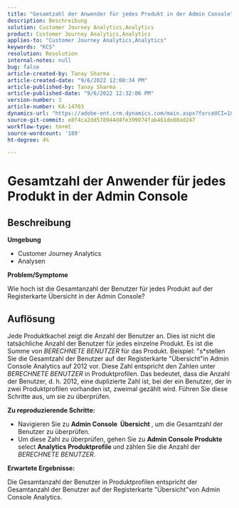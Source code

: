 ```yaml
---
title: "Gesamtzahl der Anwender für jedes Produkt in der Admin Console"
description: Beschreibung
solution: Customer Journey Analytics,Analytics
product: Customer Journey Analytics,Analytics
applies-to: "Customer Journey Analytics,Analytics"
keywords: "KCS"
resolution: Resolution
internal-notes: null
bug: false
article-created-by: Tanay Sharma .
article-created-date: "9/6/2022 12:00:34 PM"
article-published-by: Tanay Sharma .
article-published-date: "9/6/2022 12:32:06 PM"
version-number: 3
article-number: KA-14703
dynamics-url: "https://adobe-ent.crm.dynamics.com/main.aspx?forceUCI=1&pagetype=entityrecord&etn=knowledgearticle&id=45be0a81-db2d-ed11-9db1-002248086735"
source-git-commit: e8f4ca2dd578944d4fe399074fab461de88ad247
workflow-type: tm+mt
source-wordcount: '189'
ht-degree: 4%

---
```


# Gesamtzahl der Anwender für jedes Produkt in der Admin Console

## Beschreibung


<b>Umgebung</b>

- Customer Journey Analytics
- Analysen




<b>Problem/Symptome</b>

Wie hoch ist die Gesamtanzahl der Benutzer für jedes Produkt auf der Registerkarte Übersicht in der Admin Console?




## Auflösung


Jede Produktkachel zeigt die Anzahl der Benutzer an. Dies ist nicht die tatsächliche Anzahl der Benutzer für jedes einzelne Produkt. Es ist die Summe von *BERECHNETE BENUTZER* für das Produkt. Beispiel: &quot;s*stellen Sie die Gesamtzahl der Benutzer auf der Registerkarte &quot;Übersicht&quot;in Admin Console Analytics auf 2012 vor. Diese Zahl entspricht den Zahlen unter *BERECHNETE BENUTZER* in Produktprofilen. Das bedeutet, dass die Anzahl der Benutzer, d. h. 2012, eine duplizierte Zahl ist, bei der ein Benutzer, der in zwei Produktprofilen vorhanden ist, zweimal gezählt wird. Führen Sie diese Schritte aus, um sie zu überprüfen.

<b>Zu reproduzierende Schritte:</b>

- Navigieren Sie zu <b>Admin Console </b><b> Übersicht </b>, um die Gesamtzahl der Benutzer zu überprüfen.
- Um diese Zahl zu überprüfen, gehen Sie zu <b>Admin Console </b> <b>Produkte</b>  select <b>Analytics </b> <b>Produktprofile </b>und zählen Sie die Anzahl der *BERECHNETE BENUTZER*.




<b>Erwartete Ergebnisse:</b>

Die Gesamtanzahl der Benutzer in Produktprofilen entspricht der Gesamtanzahl der Benutzer auf der Registerkarte &quot;Übersicht&quot;von Admin Console Analytics.
